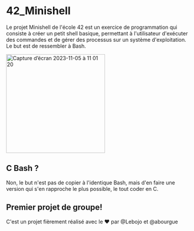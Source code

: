 # 42_Minishell
Le projet Minishell de l'école 42 est un exercice de programmation qui consiste à créer un petit shell basique, permettant à l'utilisateur d'exécuter des commandes et de gérer des processus sur un système d'exploitation.
Le but est de ressembler à Bash.

<img width="268" alt="Capture d’écran 2023-11-05 à 11 01 20" src="https://github.com/lebojo/42_Minishell/assets/48327357/3b57b2d1-1fb3-4f3b-920c-2d1d0390e3e0">

## C Bash ?
Non, le but n'est pas de copier à l'identique Bash, mais d'en faire une version qui s'en rapproche le plus possible, le tout coder en C.

## Premier projet de groupe!
C'est un projet fièrement réalisé avec le ❤️​ par @Lebojo et @abourgue
